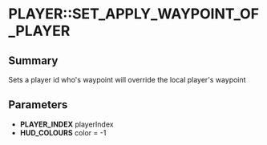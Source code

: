 # PLAYER::SET_APPLY_WAYPOINT_OF_PLAYER

## Summary
Sets a player id who's waypoint will override the local player's waypoint

## Parameters
* **PLAYER_INDEX** playerIndex
* **HUD_COLOURS** color = -1